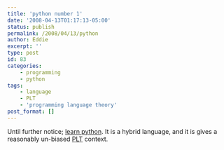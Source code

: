 ```yaml
---
title: 'python number 1'
date: '2008-04-13T01:17:13-05:00'
status: publish
permalink: /2008/04/13/python
author: Eddie
excerpt: ''
type: post
id: 83
categories:
    - programming
    - python
tags:
    - language
    - PLT
    - 'programming language theory'
post_format: []
---
```

Until further notice; [learn python](http://python.org/). It is a hybrid language, and it is gives a reasonably un-biased [PLT](http://en.wikipedia.org/wiki/Programming_language_theory) context.
